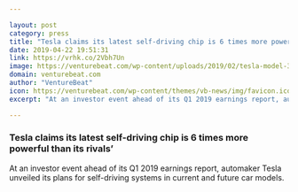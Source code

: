 ```yaml
---

layout: post
category: press
title: "Tesla claims its latest self-driving chip is 6 times more powerful than its rivals’"
date: 2019-04-22 19:51:31
link: https://vrhk.co/2Vbh7Un
image: https://venturebeat.com/wp-content/uploads/2019/02/tesla-model-3-silver-prototype-promo-shot-headlands.jpg?w=1200&strip=all
domain: venturebeat.com
author: "VentureBeat"
icon: https://venturebeat.com/wp-content/themes/vb-news/img/favicon.ico
excerpt: "At an investor event ahead of its Q1 2019 earnings report, automaker Tesla unveiled its plans for self-driving systems in current and future car models."

---
```


### Tesla claims its latest self-driving chip is 6 times more powerful than its rivals’

At an investor event ahead of its Q1 2019 earnings report, automaker Tesla unveiled its plans for self-driving systems in current and future car models.